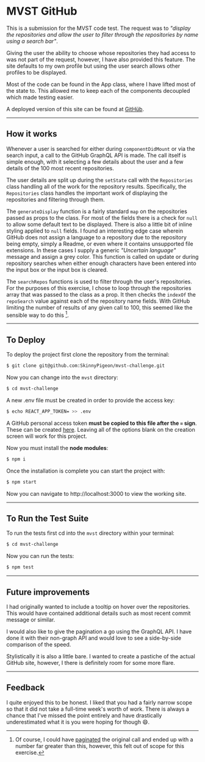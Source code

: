 # MVST GitHub

This is a submission for the MVST code test. The request was to *"display the repositories and allow the user to filter through the repositories by name using a search bar"*. 

Giving the user the ability to choose whose repositories they had access to was not part of the request, however, I have also provided this feature. The site defaults to my own profile but using the user search allows other profiles to be displayed.

Most of the code can be found in the App class, where I have lifted most of the state to. This allowed me to keep each of the components decoupled which made testing easier.

A deployed version of this site can be found at [GitHüb](https://githube.netlify.app/).

***
## How it works
Whenever a user is searched for either during `componentDidMount` or via the search input, a call to the GitHub GraphQL API is made. The call itself is simple enough, with it selecting a few details about the user and a few details of the 100 most recent repositories.

The user details are split up during the `setState` call with the `Repositories` class handling all of the work for the repository results. Specifically, the `Repositories` class handles the important work of displaying the repositories and filtering through them.

The `generateDisplay` function is a fairly standard `map` on the repositories passed as props to the class. For most of the fields there is a check for `null` to allow some default text to be displayed. There is also a little bit of inline styling applied to `null` fields. I found an interesting edge case wherein GitHub does not assign a language to a repository due to the repository being empty, simply a Readme, or even where it contains unsupported file extensions. In these cases I supply a generic *"Uncertain language"* message and assign a grey color. This function is called on update or during repository searches when either enough characters have been entered into the input box or the input box is cleared.

The `searchRepos` functions is used to filter through the user's repositories. For the purposes of this exercise, I chose to loop through the repositories array that was passed to the class as a prop. It then checks the `indexOf` the `repoSearch` value against each of the repository name fields. With GitHub limiting the number of results of any given call to 100, this seemed like the sensible way to do this [^1].

[^1]: Of course, I could have [paginated](https://graphql.org/learn/pagination/) the original call and ended up with a number far greater than this, however, this felt out of scope for this exercise.

***
## To Deploy

To deploy the project first clone the repository from the terminal:

```bash
$ git clone git@github.com:SkinnyPigeon/mvst-challenge.git
```

Now you can change into the `mvst` directory:

```bash
$ cd mvst-challenge
```

A new .env file must be created in order to provide the access key:

```bash
$ echo REACT_APP_TOKEN= >> .env
```

A GitHub personal access token **must be copied to this file after the `=` sign**. These can be created [here](https://github.com/settings/tokens/new). Leaving all of the options blank on the creation screen will work for this project.

Now you must install the **node modules**:

```bash
$ npm i
```

Once the installation is complete you can start the project with:

```bash
$ npm start
```

Now you can navigate to http://localhost:3000 to view the working site.

***
## To Run the Test Suite

To run the tests first cd into the `mvst` directory within your terminal:

```bash
$ cd mvst-challenge
```

Now you can run the tests:

```bash
$ npm test
```

***
## Future improvements
I had originally wanted to include a tooltip on hover over the repositories. This would have contained additional details such as most recent commit message or similar.

I would also like to give the pagination a go using the GraphQL API. I have done it with their non-graph API and would love to see a side-by-side comparison of the speed.

Stylistically it is also a little bare. I wanted to create a pastiche of the actual GitHub site, however, I there is definitely room for some more flare.

***
## Feedback
I quite enjoyed this to be honest. I liked that you had a fairly narrow scope so that it did not take a full-time week's worth of work. There is always a chance that I've missed the point entirely and have drastically underestimated what it is you were hoping for though 😄.